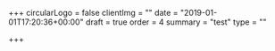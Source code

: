 +++
circularLogo = false
clientImg = ""
date = "2019-01-01T17:20:36+00:00"
draft = true
order = 4
summary = "test"
type = ""

+++
